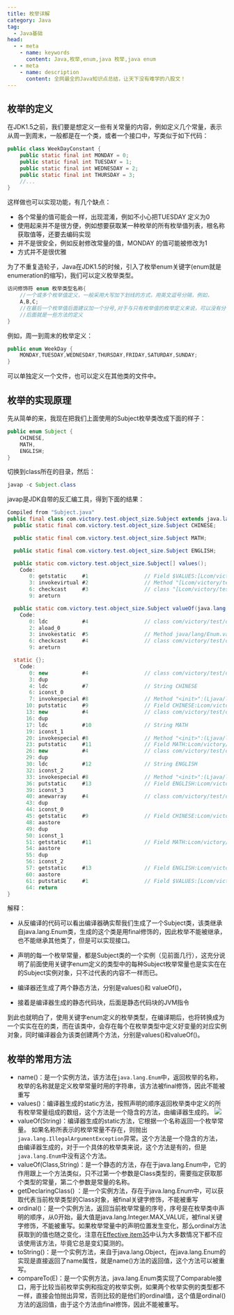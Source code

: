 ```yaml
---
title: 枚举详解
category: Java
tag:
  - Java基础
head:
  - - meta
    - name: keywords
      content: Java,枚举,enum,java 枚举,java enum
  - - meta
    - name: description
      content: 全网最全的Java知识点总结，让天下没有难学的八股文！
---
```




## 枚举的定义

在JDK1.5之前，我们要是想定义一些有关常量的内容，例如定义几个常量，表示从周一到周末，一般都是在一个类，或者一个接口中，写类似于如下代码：

```java
public class WeekDayConstant {
    public static final int MONDAY = 0;
    public static final int TUESDAY = 1;
    public static final int WEDNESDAY = 2;
    public static final int THURSDAY = 3;
    //...
}
```

这样做也可以实现功能，有几个缺点：

- 各个常量的值可能会一样，出现混淆，例如不小心把TUESDAY 定义为0
- 使用起来并不是很方便，例如想要获取某一种枚举的所有枚举值列表，根名称获取值等，还要去编码实现
- 并不是很安全，例如反射修改常量的值，MONDAY 的值可能被修改为1
- 方式并不是很优雅

为了不重复造轮子，Java在JDK1.5的时候，引入了枚举enum关键字(enum就是enumeration的缩写)，我们可以定义枚举类型。

```java
访问修饰符 enum 枚举类型名称{
	//一个或多个枚举值定义，一般采用大写加下划线的方式，用英文逗号分隔，例如，
	A,B,C;
	//在最后一个枚举值后面建议加一个分号,对于与只有枚举值的枚举定义来说，可以没有分号
	//后面就是一些方法的定义
}
```



例如，周一到周末的枚举定义：

```java
public enum WeekDay {
    MONDAY,TUESDAY,WEDNESDAY,THURSDAY,FRIDAY,SATURDAY,SUNDAY;
}
```

可以单独定义一个文件，也可以定义在其他类的文件中。





## 枚举的实现原理

先从简单的来，我现在把我们上面使用的Subject枚举类改成下面的样子：

```java
public enum Subject {
    CHINESE,
    MATH,
    ENGLISH;
}
```

切换到class所在的目录，然后：

```java
javap -c Subject.class
```

javap是JDK自带的反汇编工具，得到下面的结果：

```java
Compiled from "Subject.java"
public final class com.victory.test.object_size.Subject extends java.lang.Enum<com.victory.test.object_size.Subject> {
  public static final com.victory.test.object_size.Subject CHINESE;

  public static final com.victory.test.object_size.Subject MATH;

  public static final com.victory.test.object_size.Subject ENGLISH;

  public static com.victory.test.object_size.Subject[] values();
    Code:
       0: getstatic     #1                  // Field $VALUES:[Lcom/victory/test/object_size/Subject;
       3: invokevirtual #2                  // Method "[Lcom/victory/test/object_size/Subject;".clone:()Ljava/lang/Object;
       6: checkcast     #3                  // class "[Lcom/victory/test/object_size/Subject;"
       9: areturn

  public static com.victory.test.object_size.Subject valueOf(java.lang.String);
    Code:
       0: ldc           #4                  // class com/victory/test/object_size/Subject
       2: aload_0
       3: invokestatic  #5                  // Method java/lang/Enum.valueOf:(Ljava/lang/Class;Ljava/lang/String;)Ljava/lang/Enum;
       6: checkcast     #4                  // class com/victory/test/object_size/Subject
       9: areturn

  static {};
    Code:
       0: new           #4                  // class com/victory/test/object_size/Subject
       3: dup
       4: ldc           #7                  // String CHINESE
       6: iconst_0
       7: invokespecial #8                  // Method "<init>":(Ljava/lang/String;I)V
      10: putstatic     #9                  // Field CHINESE:Lcom/victory/test/object_size/Subject;
      13: new           #4                  // class com/victory/test/object_size/Subject
      16: dup
      17: ldc           #10                 // String MATH
      19: iconst_1
      20: invokespecial #8                  // Method "<init>":(Ljava/lang/String;I)V
      23: putstatic     #11                 // Field MATH:Lcom/victory/test/object_size/Subject;
      26: new           #4                  // class com/victory/test/object_size/Subject
      29: dup
      30: ldc           #12                 // String ENGLISH
      32: iconst_2
      33: invokespecial #8                  // Method "<init>":(Ljava/lang/String;I)V
      36: putstatic     #13                 // Field ENGLISH:Lcom/victory/test/object_size/Subject;
      39: iconst_3
      40: anewarray     #4                  // class com/victory/test/object_size/Subject
      43: dup
      44: iconst_0
      45: getstatic     #9                  // Field CHINESE:Lcom/victory/test/object_size/Subject;
      48: aastore
      49: dup
      50: iconst_1
      51: getstatic     #11                 // Field MATH:Lcom/victory/test/object_size/Subject;
      54: aastore
      55: dup
      56: iconst_2
      57: getstatic     #13                 // Field ENGLISH:Lcom/victory/test/object_size/Subject;
      60: aastore
      61: putstatic     #1                  // Field $VALUES:[Lcom/victory/test/object_size/Subject;
      64: return
}
```

解释：

- 从反编译的代码可以看出编译器确实帮我们生成了一个Subject类，该类继承自java.lang.Enum类，生成的这个类是用final修饰的，因此枚举不能被继承，也不能继承其他类了，但是可以实现接口。

- 声明的每一个枚举常量，都是Subject类的一个实例（见前面几行），这充分说明了前面使用关键字enum定义的类型中的每种Subject枚举常量也是实实在在的Subject实例对象，只不过代表的内容不一样而已。
- 编译器还生成了两个静态方法，分别是values()和 valueOf()，
- 接着是编译器生成的静态代码块，后面是静态代码块的JVM指令



到此也就明白了，使用关键字enum定义的枚举类型，在编译期后，也将转换成为一个实实在在的类，而在该类中，会存在每个在枚举类型中定义好变量的对应实例对象，同时编译器会为该类创建两个方法，分别是values()和valueOf()。



## 枚举的常用方法

- name()：是一个实例方法，该方法在`java.lang.Enum`中，返回枚举的名称，枚举的名称就是定义枚举常量时用的字符串，该方法被final修饰，因此不能被重写
- values()：编译器生成的static方法，按照声明的顺序返回枚举类中定义的所有枚举常量组成的数组，这个方法是一个隐含的方法，由编译器生成的。
  ![](https://seven97-blog.oss-cn-hangzhou.aliyuncs.com/imgs/202407161552662.png)
- valueOf(String)：编译器生成的static方法，它根据一个名称返回一个枚举常量。
  如果名称所表示的枚举常量不存在，则抛出`java.lang.IllegalArgumentException`异常。这个方法是一个隐含的方法，由编译器生成的，对于一个具体的枚举类来说，这个方法是有的，但是`java.lang.Enum`中没有这个方法。
- valueOf(Class,String)：是一个静态的方法，存在于java.lang.Enum中，它的作用跟上一个方法类似，只不过第一个参数是Class类型的，需要指定获取那个类型的常量，第二个参数是常量的名称。
- getDeclaringClass() ：是一个实例方法，存在于java.lang.Enum中，可以获取代表当前枚举类型的Class对象，被final关键字修饰，不能被重写
- ordinal()：是一个实例方法，返回当前枚举常量的序号，序号是在枚举类中声明的顺序，从0开始，最大值是java.lang.Integer.MAX_VALUE，被final关键字修饰，不能被重写。如果枚举常量中的声明位置发生变化，那么ordinal方法获取到的值也随之变化，注意在[Effective item35](https://www.seven97.top/books/software-quality/effectivejava-summary.html#_35、使用实例字段替代序数)中认为大多数情况下都不应该使用该方法，毕竟它总是变幻莫测的。
- toString()：是一个实例方法，来自于java.lang.Object，在java.lang.Enum的实现是直接返回了name属性，就是name()方法的返回值，这个方法可以被重写。
- compareTo(E)：是一个实例方法，java.lang.Enum类实现了Comparable接口，用于比较当前枚举实例和指定的枚举实例，如果两个枚举实例的类型都不一样，直接会怕抛出异常，否则比较的是他们的ordinal值，这个值是ordinal()方法的返回值，由于这个方法由final修饰，因此不能被重写。
  



<!-- @include: @article-footer.snippet.md -->     

